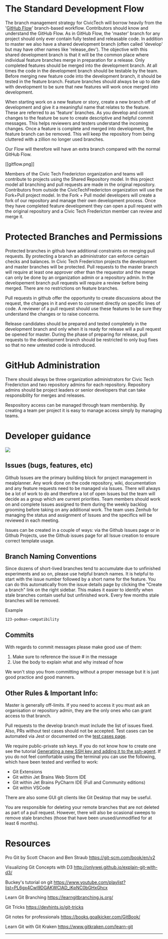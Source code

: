 # The Standard Development Flow

The branch management strategy for CivicTech will borrow heavily from the '[GitHub Flow](https://guides.github.com/introduction/flow/)' branch-based workflow.  Contributors should know and understand the GitHub Flow. As in GitHub Flow, the 'master' branch for any project should only ever contain fully tested and releasable code. In addition to master we also have a shared development branch (often called 'develop' but may have other names like 'release_dev'). The objective with this shared development branch is that it will be the common place where individual feature branches merge in preparation for a release. Only completed features should be merged into the development branch. At all times the code in the development branch should be testable by the team. Before merging new feature code into the development branch, it should be tested in the feature branch. Feature branches should always be up to date with development to be sure that new features will work once merged into development.

When starting work on a new feature or story, create a new branch off of development and give it a meaningful name that relates to the feature. These are referred to as 'feature' branches. As you develop and commit changes to the feature be sure to create descriptive and helpful commit messages. This helps reviewers and testers understand the incoming changes. Once a feature is complete and merged into development, the feature branch can be removed. This will keep the repository from being cluttered with a zillion no longer used branches.

Our Flow will therefore will have an extra branch compared with the normal GitHub Flow.

[[gitflow.png]]

Members of the Civic Tech Fredericton organization and teams will contribute to projects using the Shared Repository model. In this project model all branching and pull requests are made in the original repository.  Contributors from outside the CivicTechFredericton organization will use the Fork+Pull project model. In the Fork + Pull model developers will create a fork of our repository and manage their own development process. Once they have completed feature development they can open a pull request with the original repository and a Civic Tech Fredericton member can review and merge it.

# Protected Branches and Permissions

Protected branches in github have additional constraints on merging pull requests. By protecting a branch an administrator can enforce certain checks and balances. In Civic Tech Fredericton projects the development and master branches will be protected. Pull requests to the master branch will require at least one approver other than the requestor and the merge can only be done by an organization admin or a repository admin.  In the developement branch pull requests will require a review before being merged.  There are no restrictions on feature branches.

Pull requests in github offer the opportunity to create discussions about the request, the changes in it and even to comment directly on specific lines of code. A reviewer of a pull request should use these features to be sure they understand the changes or to raise concerns. 

Release candidates should be prepared and tested completely in the development branch and only when it is ready for release will a pull request be opened for master.  During the phase of preparing for release, pull requests to the development branch should be restricted to only bug fixes so that no new untested code is introduced.

# GitHub Administration

There should always be three organization administrators for Civic Tech Fredericton and two repository admins for each repository. Repository admins should be project leaders or senior developers that can take responsibility for merges and releases.

Respository access can be managed through team membership.  By creating a team per project it is easy to manage access simply by managing teams. 

# Developer guidance

![](https://imgs.xkcd.com/comics/git_2x.png)

## Issues (bugs, features, etc)

Github Issues are the primary building block for project management in mealplanner. Any work done on the code repository, wiki, documentation and any feature requests need to be managed via Issues. There will always be a lot of work to do and therefore a lot of open Issues but the team will decide as a group which are current priorities. Team members should work on and complete Issues assigned to them during the weekly backlog grooming before taking on any additional work. The team uses Zenhub for managing the status and assignment of Issues and the specifics will be reviewed in each meeting.

Issues can be created in a couple of ways: via the Github Issues page or in Github Projects, use the Github issues page for all Issue creation to ensure correct template usage.

## Branch Naming Conventions

Since dozens of short-lived branches tend to accumulate due to unfinished experiments and so on, please use helpful branch names. It is helpful to start with the issue number followed by a short name for the feature. You can do this automatically from the issue details page by clicking the "Create a branch" link on the right sidebar. This makes it easier to identify when stale branches contain useful but unfinished work.  Every few months stale branches will be removed.

Example

`123-podman-compatibility`

## Commits

With regards to commit messages please make good use of them:
 
1. Make sure to reference the issue # in the message
1. Use the body to explain what and why instead of how

We won't stop you from committing without a proper message but it is just good practice and good manners.

## Other Rules & Important Info:

Master is generally off-limits. If you need to access it you must ask an organisation or repository admin, they are the only ones who can grant access to that branch.

Pull requests to the develop branch must include the list of issues fixed. Also, PRs without test cases should not be accepted. Test cases can be automated via Jest or documented on the [test cases page](Test-cases-v2).

We require public-private ssh keys. If you do not know how to create one see the tutorial [Generating a new SSH key and adding it to the ssh-agent](https://docs.github.com/en/authentication/connecting-to-github-with-ssh/generating-a-new-ssh-key-and-adding-it-to-the-ssh-agent). 
If you do not feel comfortable using the terminal you can use the following, which have been tested and verified to work:
* Git Extensions
* Git within Jet Brains Web Storm IDE
* Git within Jet Brains PyCharm IDE (Full and Community editions)
* Git within VSCode

There are also some GUI git clients like Git Desktop that may be useful.      

You are responsible for deleting your remote branches that are not deleted as part of a pull request. However, there will also be ocasional sweeps to remove stale branches (those that have been unused/unmodified for at least 6 months).

# Resources


Pro Git by Scott Chacon and Ben Straub 
https://git-scm.com/book/en/v2 


Visualizing Git Concepts with D3
http://onlywei.github.io/explain-git-with-d3/ 


Buckey's tutorial on git
https://www.youtube.com/playlist?list=PL6gx4Cwl9DGAKWClAD_iKpNC0bGHxGhcx 

Learn Git Branching
https://learngitbranching.js.org/ 

Git Tricks
https://devhints.io/git-tricks 

Git notes for professionals
https://books.goalkicker.com/GitBook/ 

Learn Git with Git Kraken
https://www.gitkraken.com/learn-git 

***
